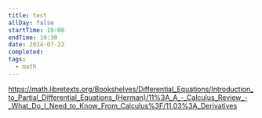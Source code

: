 ```yaml
---
title: test
allDay: false
startTime: 19:00
endTime: 19:30
date: 2024-07-22
completed: 
tags:
  - math
---
```

https://math.libretexts.org/Bookshelves/Differential_Equations/Introduction_to_Partial_Differential_Equations_(Herman)/11%3A_A_-_Calculus_Review_-_What_Do_I_Need_to_Know_From_Calculus%3F/11.03%3A_Derivatives